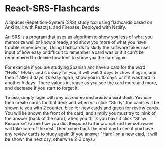 # React-SRS-Flashcards
A Spaced-Repetition-System (SRS) study tool using flashcards based on Anki built with React.js. and Firebase. Deployed with Netlify.

An SRS is a program that uses an algorithm to show you less of what you memorize well or know already, and show you more of what you have trouble remembering. Using flashcards to study the software takes user input of how easy or difficult to remember a card was or if it can't be remembered to decide how long to show you the card again.

For example if you are studying Spanish and have a card for the word "Hello" (Hola), and it's easy for you, it will wait 3 days to show it again, and then if after 3 days it's easy again, show you in 10 days, or if it was hard in another 5 days. These values increase as you see the card more and more, and decrease if you start to forget it.

To use, simply login with any username and create a card deck. You can then create cards for that deck and when you click "Study" the cards will be shown to you with 2 counter, blue for new cards and green for review cards. You will be shown the front of the card, and simply you must try to think of the answer (back of the card), when you think you have it click "Show Response" to see how you did. Respond to the prompt and the softeware will take care of the rest. Then come back the next day to see if you have any review cards to study again.(If you answer "Hard" on a new card, it will be shown the next day, otherwise 2-3 days.)
